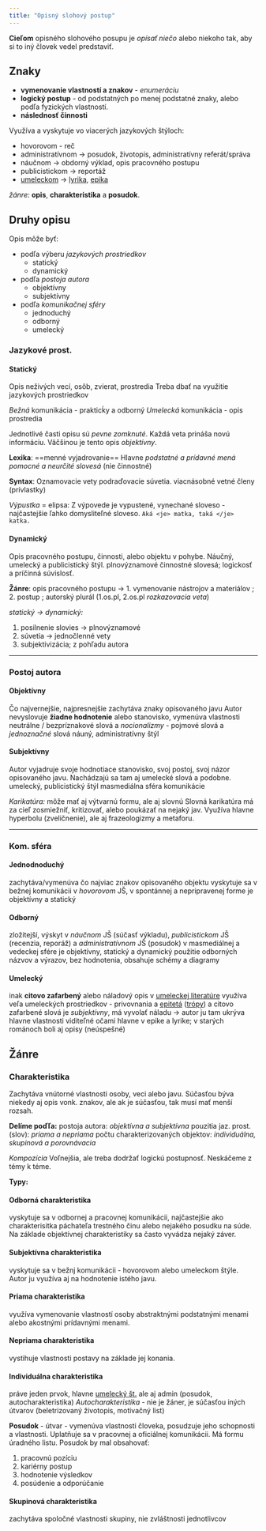```yaml
---
title: "Opisný slohový postup"
---
```



**Cieľom** opisného slohového posupu je *opísať niečo* alebo niekoho tak, aby si to iný človek vedel predstaviť.

## Znaky
- **vymenovanie vlastností a znakov** - *enumeráciu*
- **logický postup** - od podstatných po menej podstatné znaky, alebo podľa fyzických vlastností. 
- **následnosť činnosti**
 
Využíva a vyskytuje vo viacerých jazykových štýloch:
 - hovorovom - reč
 - administratívnom -> posudok, životopis, administratívny referát/správa
 - náučnom -> obdorný výklad, opis pracovného postupu
 - publicistickom -> reportáž
 - [umeleckom](sjl/umelecký-štýl.md) -> [lyrika](lit/lyrika.md), [epika](lit/epika.md)

*žánre:* **opis**, **charakteristika** a **posudok**.

## Druhy opisu
Opis môže byť:
- podľa výberu *jazykových prostriedkov*
  - statický
  - dynamický
- podľa *postoja autora*
  - objektívny
  - subjektívny
- podľa *komunikačnej sféry*
  - jednoduchý
  - odborný
  - umelecký

### Jazykové prost.
#### Statický
Opis neživých vecí, osôb, zvierat, prostredia
Treba dbať na využitie jazykových prostriedkov

*Bežná* komunikácia - prakticḱy a odborný
*Umelecká* komunikácia - opis prostredia

Jednotlivé časti opisu sú *pevne zomknuté*. Každá veta prináša novú informáciu. 
Väčšinou je tento opis *objektívny*. 

**Lexika**: ==menné vyjadrovanie==
Hlavne *podstatné a prídavné mená*
*pomocné a neurčité slovesá* (nie činnostné)

**Syntax**:
Oznamovacie vety
podraďovacie súvetia.
viacnásobné vetné členy (prívlastky)

*Výpustka* = elipsa: Z výpovede je vypustené, vynechané sloveso - najčastejšie ľahko domysliteľné sloveso.
`Aká <je> matka, taká </je> katka.`


#### Dynamický
Opis pracovného postupu, činnosti, alebo objektu v pohybe. 
Náučný, umelecký a publicistický štýl.
plnovýznamové činnostné slovesá; logickosť a príčinná súvislosť.

**Žánre**: 
opis pracovného postupu -> 1. vymenovanie nástrojov a materiálov ; 2. postup ; autorský plurál (1.os.pl, 2.os.pl *rozkazovacia veta*)

*statický -> dynamický:*
 1. posilnenie slovies -> plnovýznamové
 2. súvetia -> jednočlenné vety
 3. subjektivizácia; z pohľadu autora

---
### Postoj autora

#### Objektívny
Čo najvernejšie, najpresnejšie zachytáva znaky opisovaného javu
Autor nevyslovuje **žiadne hodnotenie** alebo stanovisko, vymenúva vlastnosti
neutrálne / bezpríznakové slová a *nocionalizmy* - pojmové slová a *jednoznačné* slová
náuný, administratívny štýl

#### Subjektívny
Autor vyjadruje svoje hodnotiace stanovisko, svoj postoj, svoj názor opisovaného javu. 
Nachádzajú sa tam aj umelecké slová a podobne. 
umelecký, publicistický štýl
masmediálna sféra komunikácie

*Karikatúra:* 
môže mať aj výtvarnú formu, ale aj slovnú
Slovná karikatúra má za cieľ zosmiežniť, kritizovať, alebo poukázať na nejaký jav. 
Využíva hlavne hyperbolu (zveličnenie), ale aj frazeologizmy a metaforu.

---

### Kom. sféra
#### Jednodnoduchý
zachytáva/vymenúva čo najviac znakov opisovaného objektu
vyskytuje sa v bežnej komunikácii v *hovorovom* JŠ, v spontánnej a nepripravenej forme
je objektívny a statický

#### Odborný
zložitejší, výskyt v *náučnom* JŠ (súčasť výkladu), *publicistickom* JŠ (recenzia, reporáž) a *administratívnom* JŠ (posudok)
v masmediálnej a vedeckej sfére
je objektívny, statický a dynamický
použitie odborných názvov a výrazov, bez hodnotenia, obsahuje schémy a diagramy

#### Umelecký
inak **citovo zafarbený** alebo náladový opis
v [umeleckej literatúre](sjl/umelecký-štýl.md)
využíva veľa umeleckých prostriedkov - privovnania a [epitetá](lit/epiteton.md) ([trópy](lit/trópy.md)) a citovo zafarbené slová
je *subjektívny*, má vyvolať náladu -> autor ju tam ukrýva
hlavne vlastnosti viditeľné očami
hlavne v epike a lyrike; v starých románoch boli aj opisy (neúspešné)


## Žánre

### Charakteristika
Zachytáva vnútorné vlastnosti osoby, veci alebo javu.
Súčasťou býva niekedy aj opis vonk. znakov, ale ak je súčasťou, tak musí mať menší rozsah.

**Delíme poďľa:**
postoja autora: *objektívna a subjektívna*
pouzitia jaz. prost. (slov): *priama a nepriama*
počtu charakterizovaných objektov: *individuálna, skupinová a porovnávacia*

*Kompozícia*
Voľnejšia, ale treba dodržať logickú postupnosť.
Neskáčeme z témy k téme.

**Typy:**
#### Odborná charakteristika
vyskytuje sa v odbornej a pracovnej komunikácii,
najčastejšie ako charakterisitka páchateľa trestného činu alebo nejakého posudku na súde.
Na základe objektívnej charakteristiky sa často vyvádza nejaký záver.

#### Subjektívna charakteristika
vyskytuje sa v bežnj komunikácii - hovorovom alebo umeleckom štýle. Autor ju využíva aj na hodnotenie istého javu.

#### Priama charakteristika
využíva vymenovanie vlastností osoby abstraktnými
podstatnými menami alebo akostnými prídavnými menami. 

#### Nepriama charakteristika
vystihuje vlastnosti postavy na základe jej konania.

#### Individuálna charakteristika
práve jeden prvok, hlavne [umelecký št.](sjl/umelecký-štýl.md) ale aj admin (posudok, autocharakteristika)
*Autocharakteristika* - nie je žáner, je súčasťou iných útvarov (beletrizovaný životopis, motivačný list)

**Posudok** - útvar - vymenúva vlastnosti človeka, posudzuje jeho schopnosti a vlastnosti.
Uplatňuje sa v pracovnej a oficiálnej komunikácii. 
Má formu úradného listu.
Posudok by mal obsahovať:
1. pracovnú pozíciu
2. kariérny postup
3. hodnotenie výsledkov
4. posúdenie a odporúčanie

#### Skupinová charakteristika
zachytáva spoločné vlastnosti skupiny, nie zvláštnosti jednotlivcov
